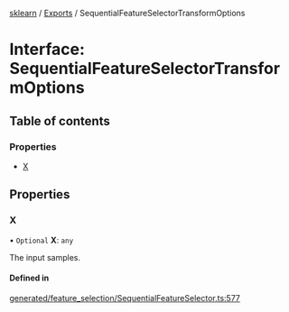 [sklearn](../readme.md) / [Exports](../modules.md) / SequentialFeatureSelectorTransformOptions

# Interface: SequentialFeatureSelectorTransformOptions

## Table of contents

### Properties

- [X](SequentialFeatureSelectorTransformOptions.md#x)

## Properties

### X

• `Optional` **X**: `any`

The input samples.

#### Defined in

[generated/feature_selection/SequentialFeatureSelector.ts:577](https://github.com/transitive-bullshit/scikit-learn-ts/blob/367336a/packages/sklearn/src/generated/feature_selection/SequentialFeatureSelector.ts#L577)
